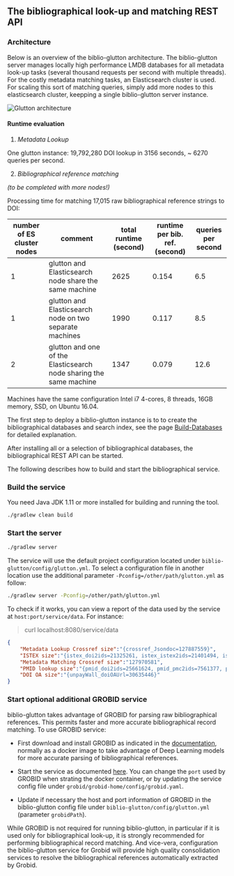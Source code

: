 ## The bibliographical look-up and matching REST API


### Architecture

Below is an overview of the biblio-glutton architecture. The biblio-glutton server manages locally high performance LMDB databases for all metadata look-up tasks (several thousand requests per second with multiple threads). For the costly metadata matching tasks, an Elasticsearch cluster is used. For scaling this sort of matching queries, simply add more nodes to this elasticsearch cluster, keepping a single biblio-glutton server instance. 

![Glutton architecture](doc/glutton-architecture.png) 

#### Runtime evaluation

1) *Metadata Lookup*

One glutton instance: 19,792,280 DOI lookup in 3156 seconds, ~ 6270 queries per second. 

2) *Bibliographical reference matching* 

*(to be completed with more nodes!)*
 
Processing time for matching 17,015 raw bibliographical reference strings to DOI:

| number of ES cluster nodes | comment  | total runtime (second) | runtime per bib. ref. (second)   | queries per second |
|----|---|---|---|---|
|  1 | glutton and Elasticsearch node share the same machine   | 2625  | 0.154  |  6.5  |
|  1 | glutton and Elasticsearch node on two separate machines   | 1990  | 0.117  |  8.5 |
|  2 | glutton and one of the Elasticsearch node sharing the same machine  |  1347  |  0.079  | 12.6  |

Machines have the same configuration Intel i7 4-cores, 8 threads, 16GB memory, SSD, on Ubuntu 16.04.

The first step to deploy a biblio-glutton instance is to to create the bibliographical databases and search index, see the page [Build-Databases](Build-Databases.md) for detailed explanation. 

After installing all or a selection of bibliographical databases, the bibliographical REST API can be started. 

The following describes how to build and start the bibliographical service. 

### Build the service  

You need Java JDK 1.11 or more installed for building and running the tool. 

```sh
./gradlew clean build
```

### Start the server

```sh
./gradlew server
```

The service will use the default project configuration located under `biblio-glutton/config/glutton.yml`. To select a configuration file in another location use the additional parameter `-Pconfig=/other/path/glutton.yml` as follow: 

```sh
./gradlew server -Pconfig=/other/path/glutton.yml
```

To check if it works, you can view a report of the data used by the service at `host:port/service/data`. For instance:

> curl localhost:8080/service/data

```json
{
    "Metadata Lookup Crossref size":"{crossref_Jsondoc=127887559}",
    "ISTEX size":"{istex_doi2ids=21325261, istex_istex2ids=21401494, istex_pii2ids=6954799}",
    "Metadata Matching Crossref size":"127970581",
    "PMID lookup size":"{pmid_doi2ids=25661624, pmid_pmc2ids=7561377, pmid_pmid2ids=33761382}",
    "DOI OA size":"{unpayWall_doiOAUrl=30635446}"
}
```

### Start optional additional GROBID service

biblio-glutton takes advantage of GROBID for parsing raw bibliographical references. This permits faster and more accurate bibliographical record matching. To use GROBID service:

* First download and install GROBID as indicated in the [documentation](https://grobid.readthedocs.io/en/latest/Install-Grobid/), normally as a docker image to take advantage of Deep Learning models for more accurate parsing of bibliographical references. 

* Start the service as documented [here](https://grobid.readthedocs.io/en/latest/Grobid-service/). You can change the `port` used by GROBID when strating the docker container, or by updating the service config file under `grobid/grobid-home/config/grobid.yaml`. 

* Update if necessary the host and port information of GROBID in the biblio-glutton config file under `biblio-glutton/config/glutton.yml` (parameter `grobidPath`).

While GROBID is not required for running biblio-glutton, in particular if it is used only for bibliographical look-up, it is strongly recommended for performing bibliographical record matching. And vice-vera, configuration the biblio-glutton service for Grobid will provide high quality consolidation services to resolve the bibliographical references automatically extracted by Grobid. 
